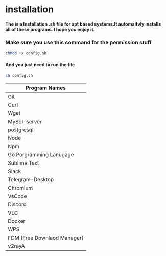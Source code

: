# installation
#### The is a Installation .sh file for apt based systems.It automaitvly installs all of these programs. I hope you enjoy it.
### Make sure you use this command for the permission stuff
``` bash
chmod +x config.sh
```
#### And you just need to run the file 
```bash
sh config.sh
```
Program Names |
--- |
Git |
Curl |
Wget|
MySql-server | 
postgresql |
Node |
Npm | 
Go Porgramming Lanugage | 
Sublime Text |
Slack |
Telegram-Desktop |
Chromium |
VsCode |
Discord |
VLC |
Docker |
WPS |
FDM (Free Downlaod Manager)|
v2rayA | 

